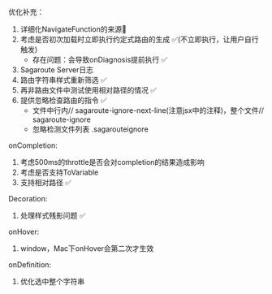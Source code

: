 优化补充：

1. 详细化NavigateFunction的来源📇
2. 考虑是否初次加载时立即执行约定式路由的生成 ✅(不立即执行，让用户自行触发)
   - 存在问题：会导致onDiagnosis提前执行 ✅
3. Sagaroute Server日志
4. 路由字符串样式重新筛选 ✅
5. 再非路由文件中测试使用相对路径的情况 ✅
6. 提供忽略检查路由的指令 ✅
   - 文件中行内// sagaroute-ignore-next-line(注意jsx中的注释)，整个文件// sagaroute-ignore
   - 忽略检测文件列表 .sagarouteignore

onCompletion:

1. 考虑500ms的throttle是否会对completion的结果造成影响
2. 考虑是否支持ToVariable
3. 支持相对路径 ✅

Decoration:

1. 处理样式残影问题 ✅

onHover:

1. window，Mac下onHover会第二次才生效

onDefinition:

1. 优化选中整个字符串
